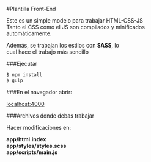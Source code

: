 #Plantilla Front-End

Este es un simple modelo para trabajar HTML-CSS-JS  
Tanto el CSS como el JS son compilados y minificados  
automáticamente.  


Además, se trabajan los estilos con **SASS**, lo  
cual hace el trabajo más sencillo

###Ejecutar

```sh
$ npm install
$ gulp
```

###En el navegador abrir:  


[localhost:4000](http://localhost:4000)  

###Archivos donde debas trabajar  

Hacer modificaciones en:  


**app/html.index**  
**app/styles/styles.scss**  
**app/scripts/main.js**  

